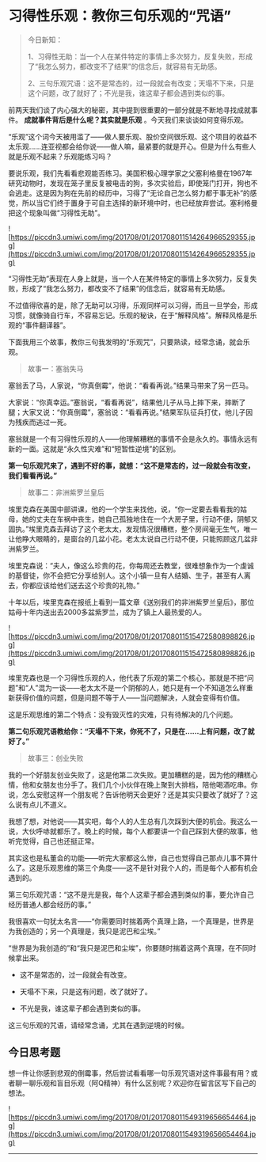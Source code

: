 # 习得性乐观：教你三句乐观的“咒语”

> 今日新知：
> 
> 1、习得性无助：当一个人在某件特定的事情上多次努力，反复失败，形成了“我怎么努力，都改变不了结果”的信念后，就容易有无助感。
> 
> 
> 
> 2、三句乐观咒语：这不是常态的，过一段就会有改变；天塌不下来，只是这个问题，改了就好了；不光是我，谁这辈子都会遇到类似的事。

前两天我们谈了内心强大的秘密，其中提到很重要的一部分就是不断地寻找成就事件。 **成就事件背后是什么呢？其实就是乐观** 。今天我们来谈谈如何变得乐观。

“乐观”这个词今天被用滥了——做人要乐观、股价空间很乐观、这个项目的收益不太乐观……连亚视都会给你说——做人嘛，最紧要的就是开心。但是为什么有些人就是乐观不起来？乐观能练习吗？

要说乐观，我们先看看悲观能否练习。美国积极心理学家之父塞利格曼在1967年研究动物时，发现在笼子里反复被电击的狗，多次实验后，即使笼门打开，狗也不会逃走。这是因为狗在先前的经历中，习得了“无论自己怎么努力都于事无补”的感觉，所以当它们终于置身于可自主选择的新环境中时，也已经放弃尝试。塞利格曼把这个现象叫做“习得性无助”。

![https://piccdn3.umiwi.com/img/201708/01/201708011514264966529355.jpg](https://piccdn3.umiwi.com/img/201708/01/201708011514264966529355.jpg)

“习得性无助”表现在人身上就是，当一个人在某件特定的事情上多次努力，反复失败，形成了“我怎么努力，都改变不了结果”的信念后，就容易有无助感。

不过值得欣喜的是，除了无助可以习得，乐观同样可以习得，而且一旦学会，形成习惯，就像骑自行车，不容易忘记。乐观的秘诀，在于“解释风格”。解释风格是乐观的“事件翻译器”。

下面我用三个故事，教你三句我发明的“乐观咒”，只要熟读，经常念诵，就会乐观。

> 故事一：塞翁失马

塞翁丢了马，人家说，“你真倒霉”，他说：“看看再说。”结果马带来了另一匹马。

大家说：“你真幸运。”塞翁说，“看看再说”，结果他儿子从马上摔下来，摔断了腿；大家又说：“你真倒霉”，塞翁说：“看看再说。”结果军队征兵打仗，他儿子因为残疾而逃过一死。

塞翁就是一个有习得性乐观的人——他理解糟糕的事情不会是永久的。事情永远有新的一面。这就是“永久性灾难”和“短暂性逆境”的区别。

 **第一句乐观咒来了，遇到不好的事，就想：“这不是常态的，过一段就会有改变，我们看看再说。”**

> 故事二：非洲紫罗兰皇后

埃里克森在美国中部讲课，他的一个学生来找他，说，“你一定要去看看我的姑母，她的丈夫在车祸中丧生，她自己孤独地住在一个大房子里，行动不便，阴郁又固执。”埃里克森去拜访了这个老太太，发现情况很糟糕，整个房间毫无生气，唯一让他睁大眼睛的，是窗台的几盆小花。老太太说自己行动不便，只能照顾这几盆非洲紫罗兰。

埃里克森说：“夫人，像这么珍贵的花，你每周还去教堂，很难想象作为一个虔诚的基督徒，你不会把它分享给别人。这个小镇一旦有人结婚、生子，甚至有人离去，你都应该给他们送去这个珍贵的礼物。”

十年以后，埃里克森在报纸上看到一篇文章《送别我们的非洲紫罗兰皇后》，那位姑母十年内送出去2000多盆紫罗兰，成为了镇上人最热爱的人。

![https://piccdn3.umiwi.com/img/201708/01/201708011515472580898826.jpg](https://piccdn3.umiwi.com/img/201708/01/201708011515472580898826.jpg)

埃里克森也是一个习得性乐观的人，他代表了乐观的第二个核心，那就是不把“问题”和“人”混为一谈——老太太不是一个阴郁的人，她只是有一个不知道怎么样重新获得价值的问题，但是问题不等于人——当问题解决，人就会变得有价值。

这是乐观思维的第二个特点：没有毁灭性的灾难，只有待解决的几个问题。

 **第二句乐观咒语教给你：“天塌不下来，你死不了，只是在……上有问题，改了就好了。”**

> 故事三：创业失败

我的一个好朋友创业失败了，这是他第二次失败。更加糟糕的是，因为他的糟糕心情，他和女朋友也分手了。我们几个小伙伴在晚上聚到大排档，陪他喝酒吃串。你说，怎么安慰这样一个朋友呢？告诉他明天会更好？还是其实只要改了就好了？这么说有点儿不道义。

我想了想，对他说——其实吧，每个人的人生总有几次踩到大便的机会。我这么一说，大伙呼哧就都乐了。晚上的时候，每个人都要讲一个自己踩到大便的故事，他听完觉得，自己也还挺正常。

其实这也是私董会的功能——听完大家都这么惨，自己也觉得自己那点儿事不算什么了。这是乐观思维的第三个角度——这不是针对我个人的，而是每个人都有机会遇到的。

第三句乐观咒语：“这不是光是我，每个人这辈子都会遇到类似的事，要允许自己经历普通人都会经历的事。”

我很喜欢一句犹太名言——“你需要同时揣着两个真理上路，一个真理是，世界是为我创造的；另一个真理是，我只是泥巴和尘埃。”

“世界是为我创造的”和“我只是泥巴和尘埃”，你要随时揣着这两个真理，在不同时候拿出来。

* 这不是常态的，过一段就会有改变。

* 天塌不下来，只是这有问题，改了就好了。

* 不光是我，谁这辈子都会遇到类似的事。

这三句乐观的咒语，请经常念诵，尤其在遇到逆境的时候。

## 今日思考题

想一件让你感到悲观的倒霉事，然后尝试看看哪一句乐观咒语对这件事最有用？或者聊一聊乐观和盲目乐观（阿Q精神）有什么区别呢？欢迎你在留言区写下自己的想法。

![https://piccdn3.umiwi.com/img/201708/01/201708011549319656654464.jpg](https://piccdn3.umiwi.com/img/201708/01/201708011549319656654464.jpg)

---
